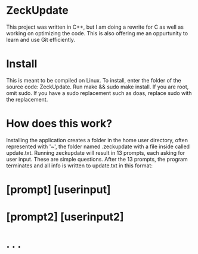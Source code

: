 # ZeckUpdate
This project was written in C++, but I am doing a rewrite for C as well as working on optimizing the code. This is also offering me an oppurtunity to learn and use Git efficiently.

# Install
This is meant to be compiled on Linux. To install, enter the folder of the source code: ZeckUpdate. Run make && sudo make install. If you are root, omit sudo. If you have a sudo replacement such as doas, replace sudo with the replacement.

# How does this work?
Installing the application creates a folder in the home user directory, often represented with '~', the folder named .zeckupdate with a file inside called update.txt. Running zeckupdate will result in 13 prompts, each asking for user input. These are simple questions. After the 13 prompts, the program terminates and all info is written to update.txt in this format:
# [prompt] [userinput]
# [prompt2] [userinput2]
# . . .
 
